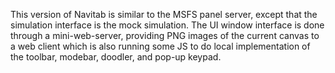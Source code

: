 This version of Navitab is similar to the MSFS panel server, except that the
simulation interface is the mock simulation. The UI window interface is done
through a mini-web-server, providing PNG images of the current canvas to a web
client which is also running some JS to do local implementation of the toolbar,
modebar, doodler, and pop-up keypad.